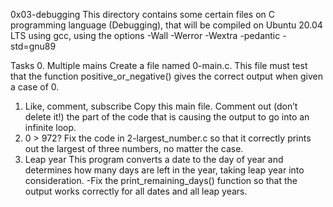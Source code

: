 0x03-debugging
This directory contains some certain files on C programming language (Debugging), that will be compiled on Ubuntu 20.04 LTS using gcc, using the options -Wall -Werror -Wextra -pedantic -std=gnu89

Tasks
0. Multiple mains
Create a file named 0-main.c. This file must test that the function positive_or_negative() gives the correct output when given a case of 0.
1. Like, comment, subscribe
Copy this main file. Comment out (don’t delete it!) the part of the code that is causing the output to go into an infinite loop.
2. 0 > 972?
Fix the code in 2-largest_number.c so that it correctly prints out the largest of three numbers, no matter the case.
3. Leap year
This program converts a date to the day of year and determines how many days are left in the year, taking leap year into consideration. -Fix the print_remaining_days() function so that the output works correctly for all dates and all leap years.
